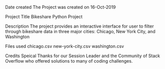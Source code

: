 Date created
The Project was created on 16-Oct-2019

Project Title
Bikeshare Python Project

Description
The project provides an interactive interface for user to filter through bikeshare data in three major cities: Chicago, New York City, and Washington

Files used
chicago.csv new-york-city.csv washington.csv

Credits
Speical Thanks for our Session Leader and the Community of Stack Overflow who offered solutions to many of coding challenges. 

